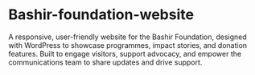# Bashir-foundation-website
A responsive, user-friendly website for the Bashir Foundation, designed with WordPress to showcase programmes, impact stories, and donation features. Built to engage visitors, support advocacy, and empower the communications team to share updates and drive support.

